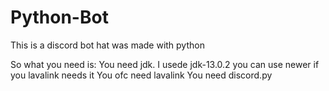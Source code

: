 # Python-Bot
 This is a discord bot hat was made with python

So what you need is:
You need jdk. I usede jdk-13.0.2 you can use newer if you lavalink needs it
You ofc need lavalink
You need discord.py
